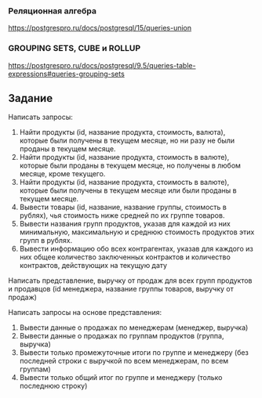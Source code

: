### Реляционная алгебра

https://postgrespro.ru/docs/postgresql/15/queries-union

### GROUPING SETS, CUBE и ROLLUP

https://postgrespro.ru/docs/postgresql/9.5/queries-table-expressions#queries-grouping-sets

## Задание

Написать запросы:

1. Найти продукты (id, название продукта, стоимость, валюта), которые были
получены в текущем месяце, но ни разу не были проданы в текущем месяце.
2. Найти продукты (id, название продукта, стоимость в валюте), которые были
проданы в текущем месяце, но получены в любом месяце, кроме текущего.
3. Найти продукты (id, название продукта, стоимость в валюте), которые были
получены в текущем месяце или были проданы в текущем месяце.
4. Вывести товары (id, название, название группы, стоимость в рублях), чья
стоимость ниже средней по их группе товаров.
5. Вывести названия групп продуктов, указав для каждой из них минимальную,
максимальную и среднюю стоимость продуктов этих групп в рублях.
6. Вывести информацию обо всех контрагентах, указав для каждого из
них общее количество заключенных контрактов и количество
контрактов, действующих на текущую дату


Написать представление, выручку от продаж для всех групп продуктов и продавцов
(id менеджера, название группы товаров, выручку от продаж)

Написать запросы на основе представления:
1. Вывести данные о продажах по менеджерам (менеджер, выручка)
2. Вывести данные о продажах по группам продуктов (группа, выручка)
3. Вывести только промежуточные итоги по группе и менеджеру (без последней строки с выручкой по всем менеджерам, по всем группам)
4. Вывести только общий итог по группе и менеджеру (только последнюю строку)


